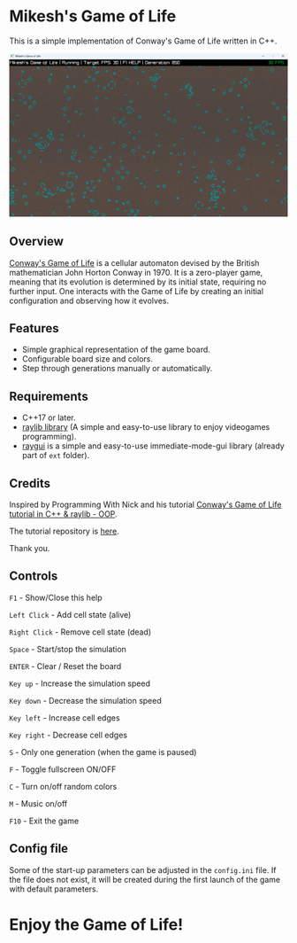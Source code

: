 # Mikesh's Game of Life

This is a simple implementation of Conway's Game of Life written in C++.

![screenshot](https://raw.githubusercontent.com/MikeshCZ/Game-of-Life/main/screenshot.png)

## Overview

[Conway's Game of Life](https://en.wikipedia.org/wiki/Conway%27s_Game_of_Life) is a cellular automaton devised by the British mathematician John Horton Conway in 1970. It is a zero-player game, meaning that its evolution is determined by its initial state, requiring no further input. One interacts with the Game of Life by creating an initial configuration and observing how it evolves.

## Features

- Simple graphical representation of the game board.
- Configurable board size and colors.
- Step through generations manually or automatically.

## Requirements

- C++17 or later.
- [raylib library](https://www.raylib.com/) (A simple and easy-to-use library to enjoy videogames programming).
- [raygui](https://github.com/raysan5/raygui) is a simple and easy-to-use immediate-mode-gui library (already part of `ext` folder).

## Credits

Inspired by Programming With Nick and his tutorial [Conway's Game of Life tutorial in C++ & raylib - OOP](https://youtu.be/daFYGrXq0aw?si=TnnAfXES8tl2I8s9). 

The tutorial repository is [here](https://github.com/educ8s/CPP-Game-Of-Life-with-raylib).

Thank you.

## Controls

`F1` - Show/Close this help

`Left Click` - Add cell state (alive)

`Right Click` - Remove cell state (dead)

`Space` - Start/stop the simulation

`ENTER` - Clear / Reset the board

`Key up` - Increase the simulation speed

`Key down` - Decrease the simulation speed

`Key left` - Increase cell edges

`Key right` - Decrease cell edges

`S` - Only one generation (when the game is paused)

`F` - Toggle fullscreen ON/OFF

`C` - Turn on/off random colors

`M` - Music on/off

`F10` - Exit the game

## Config file

Some of the start-up parameters can be adjusted in the `config.ini` file. If the file does not exist, it will be created during the first launch of the game with default parameters.

# Enjoy the Game of Life!